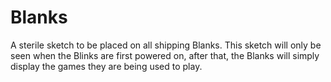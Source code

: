 # Blanks
A sterile sketch to be placed on all shipping Blanks. This sketch will only be seen when the Blinks are first powered on, after that, the Blanks will simply display the games they are being used to play.

